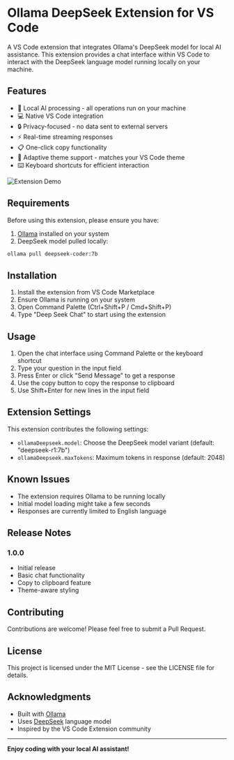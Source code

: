 # Ollama DeepSeek Extension for VS Code

A VS Code extension that integrates Ollama's DeepSeek model for local AI assistance. This extension provides a chat interface within VS Code to interact with the DeepSeek language model running locally on your machine.

## Features

- 🚀 Local AI processing - all operations run on your machine
- 💻 Native VS Code integration
- 🔒 Privacy-focused - no data sent to external servers
- ⚡ Real-time streaming responses
- 📋 One-click copy functionality
- 🎨 Adaptive theme support - matches your VS Code theme
- ⌨️ Keyboard shortcuts for efficient interaction


![Extension Demo](https://qiita-image-store.s3.ap-northeast-1.amazonaws.com/0/3539939/1779ff47-f975-011d-8c13-1c222968c41f.gif)

## Requirements

Before using this extension, please ensure you have:

1. [Ollama](https://ollama.ai) installed on your system
2. DeepSeek model pulled locally:
```bash
ollama pull deepseek-coder:7b
```

## Installation

1. Install the extension from VS Code Marketplace
2. Ensure Ollama is running on your system
3. Open Command Palette (Ctrl+Shift+P / Cmd+Shift+P)
4. Type "Deep Seek Chat" to start using the extension

## Usage

1. Open the chat interface using Command Palette or the keyboard shortcut
2. Type your question in the input field
3. Press Enter or click "Send Message" to get a response
4. Use the copy button to copy the response to clipboard
5. Use Shift+Enter for new lines in the input field

## Extension Settings

This extension contributes the following settings:

* `ollamaDeepseek.model`: Choose the DeepSeek model variant (default: "deepseek-r1:7b")
* `ollamaDeepseek.maxTokens`: Maximum tokens in response (default: 2048)

## Known Issues

- The extension requires Ollama to be running locally
- Initial model loading might take a few seconds
- Responses are currently limited to English language

## Release Notes

### 1.0.0
- Initial release
- Basic chat functionality
- Copy to clipboard feature
- Theme-aware styling

## Contributing

Contributions are welcome! Please feel free to submit a Pull Request.

## License

This project is licensed under the MIT License - see the LICENSE file for details.

## Acknowledgments

- Built with [Ollama](https://ollama.ai)
- Uses [DeepSeek](https://deepseek.ai) language model
- Inspired by the VS Code Extension community

---

**Enjoy coding with your local AI assistant!**
